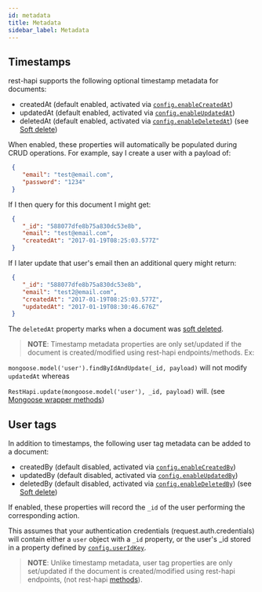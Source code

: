 ```yaml
---
id: metadata
title: Metadata
sidebar_label: Metadata
---
```


## Timestamps
rest-hapi supports the following optional timestamp metadata for documents:
- createdAt (default enabled, activated via [`config.enableCreatedAt`](configuration.md#enablecreatedat))
- updatedAt (default enabled, activated via [`config.enableUpdatedAt`](configuration.md#enableupdatedat))
- deletedAt (default enabled, activated via [`config.enableDeletedAt`](configuration.md#enabledeletedat)) (see [Soft delete](soft-delete.md))

When enabled, these properties will automatically be populated during CRUD operations. For example, say I create a user with a payload of:

```json
 {
    "email": "test@email.com",
    "password": "1234"
 }
```

If I then query for this document I might get:

```json
 {
    "_id": "588077dfe8b75a830dc53e8b",
    "email": "test@email.com",
    "createdAt": "2017-01-19T08:25:03.577Z"
 }
```

If I later update that user's email then an additional query might return:

```json
 {
    "_id": "588077dfe8b75a830dc53e8b",
    "email": "test2@email.com",
    "createdAt": "2017-01-19T08:25:03.577Z",
    "updatedAt": "2017-01-19T08:30:46.676Z"
 }
```

The ``deletedAt`` property marks when a document was [soft deleted](soft-delete.md).

> **NOTE**: Timestamp metadata properties are only set/updated if the document is created/modified using rest-hapi endpoints/methods.
Ex: 

``mongoose.model('user').findByIdAndUpdate(_id, payload)`` will not modify ``updatedAt`` whereas

``RestHapi.update(mongoose.model('user'), _id, payload)`` will. (see [Mongoose wrapper methods](mongoose-wrapper-methods.md))

## User tags
In addition to timestamps, the following user tag metadata can be added to a document:
- createdBy (default disabled, activated via [`config.enableCreatedBy`](configuration.md#enablecreatedby))
- updatedBy (default disabled, activated via [`config.enableUpdatedBy`](configuration.md#enableupdatedby))
- deletedBy (default disabled, activated via [`config.enableDeletedBy`](configuration.md#enabledeletedby)) (see [Soft delete](soft-delete.md))

If enabled, these properties will record the `_id` of the user performing the corresponding action. 

This assumes that your authentication credentials (request.auth.credentials) will contain either a `user` object with a `_id` property, or the user's \_id stored in a property defined by [`config.userIdKey`](configuration.md#useridkey).

> **NOTE**: Unlike timestamp metadata, user tag properties are only set/updated if the document is created/modified using rest-hapi endpoints, (not rest-hapi [methods](mongoose-wrapper-methods.md)).
